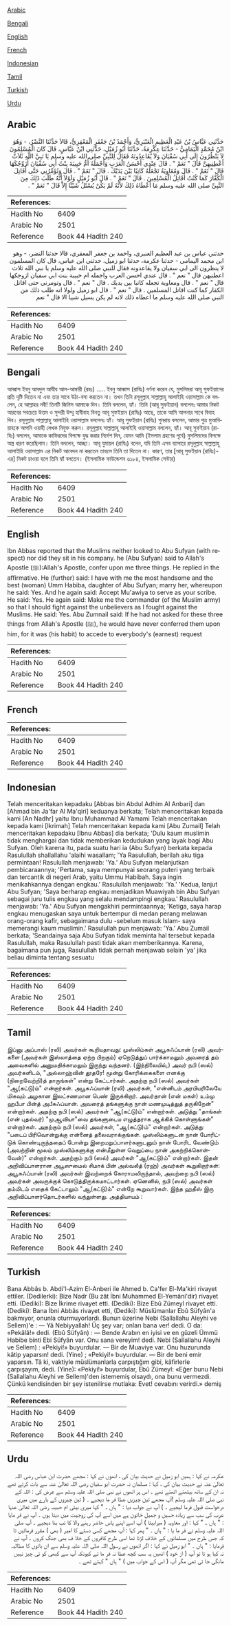 [Arabic](#arabic)

[Bengali](#bengali)

[English](#english)

[French](#french)

[Indonesian](#indonesian)

[Tamil](#tamil)

[Turkish](#turkish)

[Urdu](#urdu)

## Arabic


<div dir="rtl" lang="ar" style={{fontSize:'larger',backgroundColor:'#f8f9fa',padding:20}}>
حَدَّثَنِي عَبَّاسُ بْنُ عَبْدِ الْعَظِيمِ الْعَنْبَرِيُّ، وَأَحْمَدُ بْنُ جَعْفَرٍ الْمَعْقِرِيُّ، قَالاَ حَدَّثَنَا النَّضْرُ، - وَهُوَ ابْنُ مُحَمَّدٍ الْيَمَامِيُّ - حَدَّثَنَا عِكْرِمَةُ، حَدَّثَنَا أَبُو زُمَيْلٍ، حَدَّثَنِي ابْنُ عَبَّاسٍ، قَالَ كَانَ الْمُسْلِمُونَ لاَ يَنْظُرُونَ إِلَى أَبِي سُفْيَانَ وَلاَ يُقَاعِدُونَهُ فَقَالَ لِلنَّبِيِّ صلى الله عليه وسلم يَا نَبِيَّ اللَّهِ ثَلاَثٌ أَعْطِنِيهِنَّ قَالَ ‏"‏ نَعَمْ ‏"‏ ‏.‏ قَالَ عِنْدِي أَحْسَنُ الْعَرَبِ وَأَجْمَلُهُ أُمُّ حَبِيبَةَ بِنْتُ أَبِي سُفْيَانَ أُزَوِّجُكَهَا قَالَ ‏"‏ نَعَمْ ‏"‏ ‏.‏ قَالَ وَمُعَاوِيَةُ تَجْعَلُهُ كَاتِبًا بَيْنَ يَدَيْكَ ‏.‏ قَالَ ‏"‏ نَعَمْ ‏"‏ ‏.‏ قَالَ وَتُؤَمِّرُنِي حَتَّى أُقَاتِلَ الْكُفَّارَ كَمَا كُنْتُ أُقَاتِلُ الْمُسْلِمِينَ ‏.‏ قَالَ ‏"‏ نَعَمْ ‏"‏ ‏.‏ قَالَ أَبُو زُمَيْلٍ وَلَوْلاَ أَنَّهُ طَلَبَ ذَلِكَ مِنَ النَّبِيِّ صلى الله عليه وسلم مَا أَعْطَاهُ ذَلِكَ لأَنَّهُ لَمْ يَكُنْ يُسْئَلُ شَيْئًا إِلاَّ قَالَ ‏"‏ نَعَمْ ‏"‏ ‏.‏
</div>
<div style={{backgroundColor:'#f8f9fa',padding:20, marginBottom: 10}}><table> <thead> <tr> <th>References:</th> <th></th> </tr> </thead> <tbody><tr><td>Hadith No</td><td>6409</td></tr><tr><td>Arabic No</td><td>2501</td></tr><tr><td>Reference</td><td>Book 44 Hadith 240</td></tr></tbody></table></div>


<div dir="rtl" lang="ar" style={{fontSize:'larger',backgroundColor:'#f8f9fa',padding:20}}>
حدثني عباس بن عبد العظيم العنبري، واحمد بن جعفر المعقري، قالا حدثنا النضر، - وهو ابن محمد اليمامي - حدثنا عكرمة، حدثنا ابو زميل، حدثني ابن عباس، قال كان المسلمون لا ينظرون الى ابي سفيان ولا يقاعدونه فقال للنبي صلى الله عليه وسلم يا نبي الله ثلاث اعطنيهن قال " نعم " . قال عندي احسن العرب واجمله ام حبيبة بنت ابي سفيان ازوجكها قال " نعم " . قال ومعاوية تجعله كاتبا بين يديك . قال " نعم " . قال وتومرني حتى اقاتل الكفار كما كنت اقاتل المسلمين . قال " نعم " . قال ابو زميل ولولا انه طلب ذلك من النبي صلى الله عليه وسلم ما اعطاه ذلك لانه لم يكن يسيل شييا الا قال " نعم
</div>
<div style={{backgroundColor:'#f8f9fa',padding:20, marginBottom: 10}}><table> <thead> <tr> <th>References:</th> <th></th> </tr> </thead> <tbody><tr><td>Hadith No</td><td>6409</td></tr><tr><td>Arabic No</td><td>2501</td></tr><tr><td>Reference</td><td>Book 44 Hadith 240</td></tr></tbody></table></div>

## Bengali


<div dir="ltr" lang="bn" style={{fontSize:'larger',backgroundColor:'#f8f9fa',padding:20}}>
আব্বাস ইবনু আবদুল আযীয আল-আম্বারী (রহঃ) ..... ইবনু আব্বাস (রাযিঃ) বর্ণনা করেন যে, মুসলিমরা আবূ সুফইয়ানের প্রতি দৃষ্টি দিতেন না এবং তার সাথে উঠা-বসা করতেন না। তখন তিনি রসূলুল্লাহ সাল্লাল্লাহু আলাইহি ওয়াসাল্লাম কে বললেন, হে আল্লাহর নবী! তিনটি জিনিস আমাকে দিন। তিনি বললেন, হ্যাঁ। তিনি (আবূ সুফইয়ান) বললেনঃ আমার নিকট আরবের সবচেয়ে উত্তম ও সুন্দরী উম্মু হাবীবাহ বিনতু আবূ সুফইয়ান (রাযিঃ) আছে, তাকে আমি আপনার সাথে বিবাহ দিব। রসূলুল্লাহ সাল্লাল্লাহু আলাইহি ওয়াসাল্লাম বললেনঃ হ্যাঁ। আবূ সুফইয়ান (রাযিঃ) পুনরায় বললেন, আমার পুত্র মুআবিয়াহকে আপনি ওয়াহী লেখক নিযুক্ত করুন। রসূলুল্লাহ সাল্লাল্লাহু আলাইহি ওয়াসাল্লাম বললেন, হ্যাঁ। আবূ সুফইয়ান (রাযিঃ) বললেন, আমাকে কাফিরদের বিপক্ষে যুদ্ধ করার নির্দেশ দিন, যেমন আমি (ইসলাম গ্রহণের পূর্বে) মুসলিমদের বিপক্ষে অস্ত্র ধারণ করেছিলাম। তিনি বললেন, আচ্ছা। আবূ যুমায়ল (রাযিঃ) বলেন, যদি তিনি এসব ব্যাপারে রসূলুল্লাহ সাল্লাল্লাহু আলাইহি ওয়াসাল্লাম এর নিকট আবেদন না করতেন তাহলে তিনি তা দিতেন না। কারণ, তার [আবূ সুফইয়ান (রাযিঃ)-এর] নিকট চাওয়া হলে তিনি হ্যাঁ বলতেন। (ইসলামিক ফাউন্ডেশন ৬১৮৪, ইসলামিক সেন্টার)
</div>
<div style={{backgroundColor:'#f8f9fa',padding:20, marginBottom: 10}}><table> <thead> <tr> <th>References:</th> <th></th> </tr> </thead> <tbody><tr><td>Hadith No</td><td>6409</td></tr><tr><td>Arabic No</td><td>2501</td></tr><tr><td>Reference</td><td>Book 44 Hadith 240</td></tr></tbody></table></div>

## English


<div dir="ltr" lang="en" style={{fontSize:'larger',backgroundColor:'#f8f9fa',padding:20}}>
Ibn Abbas reported that the Muslims neither looked to Abu Sufyan (with respect) nor did they sit in his company. he (Abu Sufyan) said to Allah's Apostle (ﷺ):Allah's Apostle, confer upon me three things. He replied in the affirmative. He (further) said: I have with me the most handsome and the best (woman) Umm Habiba, daughter of Abu Sufyan; marry her, whereupon he said: Yes. And he again said: Accept Mu'awiya to serve as your scribe. He said: Yes. He again said: Make me the commander (of the Muslim army) so that I should fight against the unbelievers as I fought against the Muslims. He said: Yes. Abu Zumnail said: If he had not asked for these three things from Allah's Apostle (ﷺ), he would have never conferred them upon him, for it was (his habit) to accede to everybody's (earnest) request
</div>
<div style={{backgroundColor:'#f8f9fa',padding:20, marginBottom: 10}}><table> <thead> <tr> <th>References:</th> <th></th> </tr> </thead> <tbody><tr><td>Hadith No</td><td>6409</td></tr><tr><td>Arabic No</td><td>2501</td></tr><tr><td>Reference</td><td>Book 44 Hadith 240</td></tr></tbody></table></div>

## French


<div dir="ltr" lang="fr" style={{fontSize:'larger',backgroundColor:'#f8f9fa',padding:20}}>

</div>
<div style={{backgroundColor:'#f8f9fa',padding:20, marginBottom: 10}}><table> <thead> <tr> <th>References:</th> <th></th> </tr> </thead> <tbody><tr><td>Hadith No</td><td>6409</td></tr><tr><td>Arabic No</td><td>2501</td></tr><tr><td>Reference</td><td>Book 44 Hadith 240</td></tr></tbody></table></div>

## Indonesian


<div dir="ltr" lang="id" style={{fontSize:'larger',backgroundColor:'#f8f9fa',padding:20}}>
Telah menceritakan kepadaku [Abbas bin Abdul Adhim Al Anbari] dan [Ahmad bin Ja'far Al Ma'qiri] keduanya berkata; Telah menceritakan kepada kami [An Nadhr] yaitu Ibnu Muhammad Al Yamami Telah menceritakan kepada kami [Ikrimah] Telah menceritakan kepada kami [Abu Zumail] Telah menceritakan kepadaku [Ibnu Abbas] dia berkata; 'Dulu kaum muslimin tidak menghargai dan tidak memberikan kedudukan yang layak bagi Abu Sufyan. Oleh karena itu, pada suatu hari ia (Abu Sufyan) berkata kepada Rasulullah shallallahu 'alaihi wasallam; 'Ya Rasulullah, berilah aku tiga permintaan! Rasulullah menjawab: 'Ya.' Abu Sufyan melanjutkan pembicaraannya; 'Pertama, saya mempunyai seorang puteri yang terbaik dan tercantik di negeri Arab, yaitu Ummu Habibah. Saya ingin menikahkannya dengan engkau.' Rasulullah menjawab: 'Ya.' 'Kedua, lanjut Abu Sufyan; 'Saya berharap engkau menjadikan Muawiyah bin Abu Sufyan sebagai juru tulis engkau yang selalu mendampingi engkau.' Rasulullah menjawab: 'Ya.' Abu Sufyan mengakhiri permintaannya; 'Ketiga, saya harap engkau menugaskan saya untuk bertempur di medan perang melawan orang-orang kafir, sebagaimana dulu -sebelum masuk Islam- saya memerangi kaum muslimin.' Rasulullah pun menjawab: 'Ya.' Abu Zumail berkata; 'Seandainya saja Abu Sufyan tidak meminta hal tersebut kepada Rasulullah, maka Rasulullah pasti tidak akan memberikannya. Karena, bagaimana pun juga, Rasulullah tidak pernah menjawab selain 'ya' jika beliau diminta tentang sesuatu
</div>
<div style={{backgroundColor:'#f8f9fa',padding:20, marginBottom: 10}}><table> <thead> <tr> <th>References:</th> <th></th> </tr> </thead> <tbody><tr><td>Hadith No</td><td>6409</td></tr><tr><td>Arabic No</td><td>2501</td></tr><tr><td>Reference</td><td>Book 44 Hadith 240</td></tr></tbody></table></div>

## Tamil


<div dir="ltr" lang="ta" style={{fontSize:'larger',backgroundColor:'#f8f9fa',padding:20}}>
இப்னு அப்பாஸ் (ரலி) அவர்கள் கூறியதாவது: முஸ்லிம்கள் அபூசுஃப்யான் (ரலி) அவர்களை (அவர்கள் இஸ்லாத்தை ஏற்ற பிறகும்) ஏறெடுத்துப் பார்க்காமலும் அவரைத் தம் அவைகளில் அனுமதிக்காமலும் இருந்து வந்தனர். (இந்நிலையில்,) அவர் நபி (ஸல்) அவர்களிடம், "அல்லாஹ்வின் தூதரே! மூன்று கோரிக்கைகளை எனக்கு (நிறைவேற்றி)த் தாருங்கள்" என்று கேட்டார்கள். அதற்கு நபி (ஸல்) அவர்கள் "ஆ(கட்டு)ம்" என்றார்கள். அபூசுஃப்யான் (ரலி) அவர்கள், "என்னிடம் அரபியரிலேயே மிகவும் அழகான இலட்சணமான பெண் இருக்கிறார். அவர்தான் (என் மகள்) உம்மு ஹபீபா பின்த் அபீசுஃப்யான். அவரைத் தங்களுக்கு நான் மணமுடித்துத் தருகிறேன்" என்றார்கள். அதற்கு நபி (ஸல்) அவர்கள் "ஆ(கட்டு)ம்" என்றார்கள். அடுத்து "தாங்கள் (என் புதல்வர்) "முஆவியா"வை தங்களுடைய எழுத்தராக ஆக்கிக் கொள்ளுங்கள்" என்றார்கள். அதற்கும் நபி (ஸல்) அவர்கள், "ஆ(கட்டு)ம்" என்றார்கள். அடுத்து "படைப் பிரிவொன்றுக்கு என்னைத் தலைவராக்குங்கள். முஸ்லிம்களுடன் நான் போரிட்டுக் கொண்டிருந்ததைப் போன்று இறைமறுப்பாளர்களுடனும் நான் போரிட வேண்டும் (அவற்றின் மூலம் முஸ்லிம்களுக்கு என்மீதுள்ள வெறுப்பை நான் அகற்றிக்கொள்வேன்)" என்றார்கள். அதற்கும் நபி (ஸல்) அவர்கள் "ஆ(கட்டு)ம்" என்றார்கள். இதன் அறிவிப்பாளரான அபூஸுமைல் சிமாக் பின் அல்வலீத் (ரஹ்) அவர்கள் கூறுகிறார்கள்: அபூசுஃப்யான் (ரலி) அவர்கள் இவற்றைக் கோராமலிருந்தால், அவற்றை நபி (ஸல்) அவர்கள் அவருக்குக் கொடுத்திருக்கமாட்டார்கள். ஏனெனில், நபி (ஸல்) அவர்கள் தம்மிடம் எதைக் கேட்டாலும் "ஆ(கட்டு)ம்" என்றே கூறுவார்கள். இந்த ஹதீஸ் இரு அறிவிப்பாளர்தொடர்களில் வந்துள்ளது. அத்தியாயம் :
</div>
<div style={{backgroundColor:'#f8f9fa',padding:20, marginBottom: 10}}><table> <thead> <tr> <th>References:</th> <th></th> </tr> </thead> <tbody><tr><td>Hadith No</td><td>6409</td></tr><tr><td>Arabic No</td><td>2501</td></tr><tr><td>Reference</td><td>Book 44 Hadith 240</td></tr></tbody></table></div>

## Turkish


<div dir="ltr" lang="tr" style={{fontSize:'larger',backgroundColor:'#f8f9fa',padding:20}}>
Bana Abbâs b. Abdi'l-Azim El-Anberi ile Ahmed b. Ca'fer El-Ma'kiri rivayet ettiler. (Dedilerki): Bize Nadr (Bu zât İbni Muhammed El-Yemâni'dir) rivayet etti. (Dediki): Bize İkrime rivayet etti. (Dediki): Bize Ebû Zümeyl rivayet etti. (Dediki): Bana İbni Abbâs rivayet etti, (Dediki): Müslümanlar Ebû Süfyân'a bakmıyor, onunla oturmuyorlardı. Bunun üzerine Nebi (Sallallahu Aleyhi ve Sellem)'e : — Yâ Nebiyyallah! Üç şey var; onları bana ver! dedi. O da: «Pekâlâ!» dedi. (Ebû Süfyân) : — Bende Arabın en iyisi ve en güzeli Ümmü Habibe binti Ebi Süfyân var. Onu sana vereyim! dedi. Nebi (Sallallahu Aleyhi ve Sellem) : «Pekiyi!» buyurdular. — Bir de Muaviye var. Onu huzurunda kâtip yaparsın! dedi. (Yine) ; «Pekiyi!» buyurdular. — Bir de beni emir yaparsın. Tâ ki, vaktiyle müslümanlarla çarpıştığım gibi, kâfirlerle çarpışayım, dedi. (Yine): «Pekiyi!» buyurdular, Ebû Zümeyl: «Eğer bunu Nebi (Sallallahu Aleyhi ve Sellem)'den istememiş olsaydı, ona bunu vermezdi. Çünkü kendisinden bir şey istenilirse mutlaka: Evet! cevabını verirdi.» demiş
</div>
<div style={{backgroundColor:'#f8f9fa',padding:20, marginBottom: 10}}><table> <thead> <tr> <th>References:</th> <th></th> </tr> </thead> <tbody><tr><td>Hadith No</td><td>6409</td></tr><tr><td>Arabic No</td><td>2501</td></tr><tr><td>Reference</td><td>Book 44 Hadith 240</td></tr></tbody></table></div>

## Urdu


<div dir="rtl" lang="ur" style={{fontSize:'larger',backgroundColor:'#f8f9fa',padding:20}}>
عکرمہ نے کہا : ہمیں ابو زمیل نے حدیث بیان کی ، انھوں نے کہا : مجھے حضرت ابن عباس رضی اللہ تعالیٰ عنہ نے حدیث بیان کی ، کہا : مسلمان نہ حضرت ابو سفیان رضی اللہ تعالیٰ عنہ سے بات کرتے تھے نہ ان کے ساتھ بیٹھتے اٹھتے تھے ۔ اس پر انھوں نے نبی صلی اللہ علیہ وسلم سے عرض کی : اللہ کے نبی صلی اللہ علیہ وسلم !آپ مجھے تین چیزیں عطا فر ما دیجیے ۔ ( تین چیزوں کے بارے میں میری درخواست قبول فرما لیجیے ۔ ) آپ نے جواب دیا : " ہاں ۔ " کہا میری بیٹی ام حبیبہ رضی اللہ تعالیٰ عنہا عرب کی سب سے زیادہ حسین و جمیل خاتون ہے میں اسے آپ کی زوجیت میں دیتا ہوں ۔ آپ نے فر مایا : " ہاں ۔ " کہا : اور معاویہ ( میرابیٹا ) آپ اسے اپنے پاس حاضر رہنے والا کا تب بنا دیجیے ۔ آپ صلی اللہ علیہ وسلم نے فر ما یا : " ہاں ۔ " پھر کہا : آپ مجھے کسی دستے کا امیر ( بھی ) مقرر فرمائیں تا کہ جس طرح میں مسلمانوں کے خلاف لڑتا تھا اسی طرح کافروں کے خلا ف بھی جنگ کروں ۔ آپ نے فرمایا : " ہاں ۔ " ابو زمیل نے کہا : اگر انھوں نے رسول اللہ صلی اللہ علیہ وسلم سے ان باتوں کا مطالبہ نہ کیا ہو تا تو آپ ( از خود ) انھیں یہ سب کچھ عطا نہ فر ما تے کیونکہ آپ سے کبھی کو ئی چیز نہیں مانگی جا تی تھی مگر آپ ( اس کے جواب میں ) " ہاں " کہتے تھے ۔
</div>
<div style={{backgroundColor:'#f8f9fa',padding:20, marginBottom: 10}}><table> <thead> <tr> <th>References:</th> <th></th> </tr> </thead> <tbody><tr><td>Hadith No</td><td>6409</td></tr><tr><td>Arabic No</td><td>2501</td></tr><tr><td>Reference</td><td>Book 44 Hadith 240</td></tr></tbody></table></div>